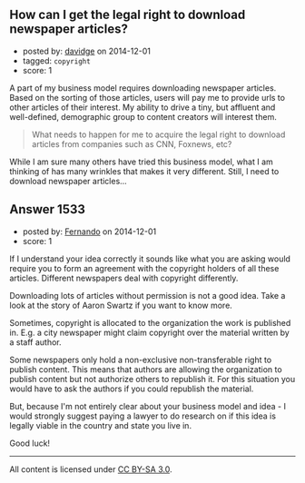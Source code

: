 ## How can I get the legal right to download newspaper articles?

- posted by: [davidge](https://stackexchange.com/users/5417773/davidge) on 2014-12-01
- tagged: `copyright`
- score: 1

A part of my business model requires downloading newspaper articles. Based on the sorting of those articles, users will pay me to provide urls to other articles of their interest. My ability to drive a tiny, but affluent and well-defined, demographic group to content creators will interest them.

>What needs to happen for me to acquire the legal right to download articles from companies such as CNN, Foxnews, etc?

While I am sure many others have tried this business model, what I am thinking of has many wrinkles that makes it very different. Still, I need to download newspaper articles...


## Answer 1533

- posted by: [Fernando](https://stackexchange.com/users/5092626/fernando) on 2014-12-01
- score: 1

If I understand your idea correctly it sounds like what you are asking would require you to form an agreement with the copyright holders of all these articles. Different newspapers deal with copyright differently.

Downloading lots of articles without permission is not a good idea. Take a look at the story of Aaron Swartz if you want to know more.

Sometimes, copyright is allocated to the organization the work is published in. E.g. a city newspaper might claim copyright over the material written by a staff author.

Some newspapers only hold a non-exclusive non-transferable right to publish content. This means that authors are allowing the organization to publish content but not authorize others to republish it. For this situation you would have to ask the authors if you could republish the material.

But, because I'm not entirely clear about your business model and idea - I would strongly suggest paying a lawyer to do research on if this idea is legally viable in the country and state you live in.

Good luck!



---

All content is licensed under [CC BY-SA 3.0](https://creativecommons.org/licenses/by-sa/3.0/).
